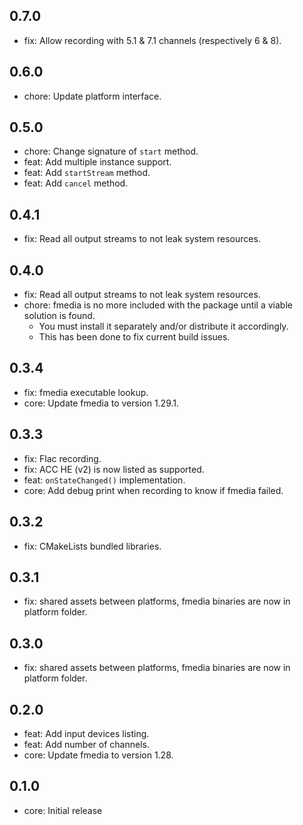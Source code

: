 ## 0.7.0
* fix: Allow recording with 5.1 & 7.1 channels (respectively 6 & 8).

## 0.6.0
* chore: Update platform interface.

## 0.5.0
* chore: Change signature of `start` method.
* feat: Add multiple instance support.
* feat: Add `startStream` method.
* feat: Add `cancel` method.

## 0.4.1
- fix: Read all output streams to not leak system resources.

## 0.4.0
- fix: Read all output streams to not leak system resources.
- chore: fmedia is no more included with the package until a viable solution is found.
  - You must install it separately and/or distribute it accordingly.
  - This has been done to fix current build issues.

## 0.3.4
- fix: fmedia executable lookup.
- core: Update fmedia to version 1.29.1.

## 0.3.3
- fix: Flac recording.
- fix: ACC HE (v2) is now listed as supported.
- feat: `onStateChanged()` implementation.
- core: Add debug print when recording to know if fmedia failed.

## 0.3.2
- fix: CMakeLists bundled libraries.

## 0.3.1
- fix: shared assets between platforms, fmedia binaries are now in platform folder.

## 0.3.0
- fix: shared assets between platforms, fmedia binaries are now in platform folder.

## 0.2.0
- feat: Add input devices listing.
- feat: Add number of channels.
- core: Update fmedia to version 1.28.

## 0.1.0
* core: Initial release